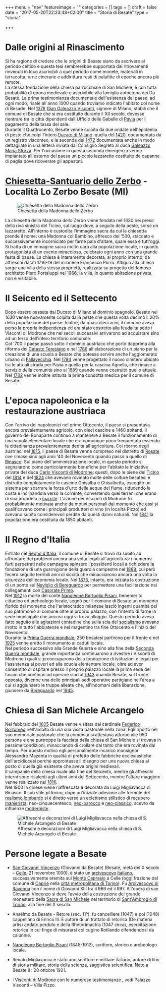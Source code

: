 +++
menu = "nav"
featureimage = ""
categories = []
tags = []
draft = false
date = "2017-05-20T22:23:48+02:00"
title = "Storia di Besate"
type = "storia"

+++

# Dalle origini al Rinascimento

Si ha ragione di credere che le origini di Besate siano da ascrivere al periodo celtico e questa tesi sembrerebbe supportata dai ritrovamenti rinvenuti in loco ascrivibili a quel periodo come monete, materiali in terracotta, urne cinerarie e addirittura resti di palafitte di epoche ancora più remote.  
La stessa fondazione della chiesa parrocchiale di San Michele, è con tutta probabilità di epoca medievale e ascrivibile alla famiglia autoctona dei Da Besate. La prima testimonianza documentale dell'esistenza del paese, ad ogni modo, risale all'anno 1000 quando troviamo indicato l'abitato col nome di Besade. Nel [1378](https://it.wikipedia.org/wiki/1378) [Gian Galeazzo Visconti](https://it.wikipedia.org/wiki/Gian_Galeazzo_Visconti), signore di Milano, stabilì che il comune di Besate che si era costituito durante il XII secolo, dovesse rientrare tra le città dipendenti dall'Ufficio delle Gabelle di [Pavia](https://it.wikipedia.org/wiki/Pavia) per il pagamento della tassa del sale.  
Durante il Quattrocento, Besate venne colpita da due ondate dell'epidemia di peste che colpì l'intero [Ducato di Milano](https://it.wikipedia.org/wiki/Ducato_di_Milano): quella del [1420](https://it.wikipedia.org/wiki/1420), documentata da un registro visconteo, e la seconda del [1472](https://it.wikipedia.org/wiki/1472) documentata anche in modo dettagliato in una lettera inviata dal Consiglio Segreto al duca [Galeazzo Maria Sforza](https://it.wikipedia.org/wiki/Galeazzo_Maria_Sforza). Per l'occasione in questa seconda emergenza venne impiantato all'esterno del paese un piccolo lazzaretto costituito da capanne di paglia dove ricoverare gli appestati.  

# [Chiesetta-Santuario dello Zerbo](http://www.touringclub.it/destinazione/141221/chiesetta-santuario-dello-zerbo) - Località Lo Zerbo Besate (MI)

<figure>
    <img class="article-img" src="/img/storia/chiesetta_zerbo.jpg" alt="Chiesetta della Madonna dello Zerbo" title="Chiesetta della Madonna dello Zerbo">
    <figcaption>Chiesetta della Madonna dello Zerbo</figcaption>
</figure>

La chiesetta della Madonna dello Zerbo viene fondata nel 1630 nei pressi della riva sinistra del Ticino, sul luogo dove, a seguito della peste, sorse un lazzaretto. All'interno è custodita l'immagine sacra da cui la chiesetta prende il nome: una Madonna col Bambino, affresco del '500, staccato e successivamente incorniciato per farne pala d'altare, quale essa è tutt'oggi. Si tratta di un'immagine sacra molto cara alla popolazione locale, in quanto protagonista di un evento miracoloso, celebrato ogni anno con una grande festa di paese. La chiesa è interamente decorata, al proprio interno, da affreschi datati 1716-19 del milanese Francesco Porro. Attigua alla chiesa sorge una villa della stessa proprietà, realizzata su progetto del famoso architetto Piero Portaluppi nel 1966; la villa, in quanto abitazione privata, non è visitabile.  

# Il Seicento ed il Settecento

Dopo essere passata dal Ducato di Milano al dominio spagnolo, Besate nel 1630 venne nuovamente colpita dalla peste che questa volta decimò il 20% della popolazione del paese. Inoltre, da quasi dieci anni, il comune aveva perso la propria indipendenza ed era stato costretto alla feudalità sotto i Visconti di Modrone che nei secoli successivi arrivarono ad acquistare sino ad un terzo dell'intero territorio comunale.  
Col '700 il paese passò sotto il dominio austriaco che portò dapprima alla riforma del [Catasto Teresiano](https://it.wikipedia.org/wiki/Catasto_Teresiano) e nel [1786](https://it.wikipedia.org/wiki/1786) all'elaborazione di un piano per la creazione di una scuola a Besate che potesse servire anche l'agglomerato urbano di [Fallavecchia](https://it.wikipedia.org/wiki/Fallavecchia). Nel [1784](https://it.wikipedia.org/wiki/1784) venne progettato il nuovo cimitero ubicato tra le attuali strada per Pavia e quella per la cascina Agnella, che rimase a servizio della comunità sino al [1889](https://it.wikipedia.org/wiki/1889) quando venne costruito quello attuale. Nel [1782](https://it.wikipedia.org/wiki/1782) venne inoltre istituita la prima condotta medica per il comune di Besate.  

# L'epoca napoleonica e la restaurazione austriaca

Con l'arrivo dei napoleonici nel primo Ottocento, il paese si presentava ancora prevalentemente agricolo, con dieci cascine e 1460 abitanti. Il governo del Bonaparte continuò a mantenere a Besate il funzionamento di una scuola elementare locale che era comunque poco frequentata essendo la cittadinanza prevalentemente dedita all'agricoltura. Col ritorno degli austriaci nel [1815](https://it.wikipedia.org/wiki/1815), il paese di Besate venne compreso nel distretto di [Rosate](https://it.wikipedia.org/wiki/Rosate) ove rimase sino agli anni '40 del Novecento quando passò a quello di [Binasco](https://it.wikipedia.org/wiki/Binasco). Sul piano dell'amministrazione locale, in questo periodo si segnalarono come particolarmente benefiche per l'abitato le iniziative private del duca [Carlo Visconti di Modrone](https://it.wikipedia.org/wiki/Carlo_Visconti_di_Modrone_(1770-1836)): questi, dopo le piene del [Ticino](https://it.wikipedia.org/wiki/Ticino_(fiume)) del [1814](https://it.wikipedia.org/wiki/1814) e del [1824](https://it.wikipedia.org/wiki/1824) che avevano rovinato molte delle colture besatesi e distrutto completamente le cascine Ghisalba e Ghisalbetta, escogitò un sistema per sbarrare la forza d'urto delle acque del fiume, riducendo la costa e inclinandola verso la corrente, convertendo quei terreni che erano di sua proprietà a [marcite](https://it.wikipedia.org/wiki/Marcita). L'azione dei Visconti di Modrone fu probabilmente motivata anche da motivi personali dal momento che essi si qualificavano come i principali produttori di vino (in località Pizzo) ed avevano subito considerevoli perdite da questi danni naturali. Nel [1841](https://it.wikipedia.org/wiki/1841) la popolazione era costituita da 1850 abitanti.  

# Il Regno d'Italia 

Entrato nel [Regno d'Italia](https://it.wikipedia.org/wiki/Regno_d%27Italia), il comune di Besate si trovò da subito ad affrontare dei problemi ancora una volta legati all'agricoltura: i numerosi furti perpetrati nelle campagne spinsero i possidenti locali a richiedere la fondazione di una guarnigione della guardia campestre nel [1888](https://it.wikipedia.org/wiki/1888), cui però fecero seguito terribili anni di siccità che minacciarono ancora una volta la sicurezza dell'economia locale. Nel [1875](https://it.wikipedia.org/wiki/1875), intanto, era iniziata la costruzione di un ponte sul [Naviglio di Bereguardo](https://it.wikipedia.org/wiki/Naviglio_di_Bereguardo) per permettere una facilitazione nei collegamenti con [Casorate Primo](https://it.wikipedia.org/wiki/Casorate_Primo).  
Nel [1912](https://it.wikipedia.org/wiki/1912) la morte del conte [Napoleone Bertoglio Pisani](https://it.wikipedia.org/wiki/Napoleone_Bertoglio_Pisani), benemerito cittadino ed archeologo locale, segnò per il comune di Besate un momento florido dal momento che l'aristocratico milanese lasciò ingenti quantità del suo patrimonio al comune oltre al proprio palazzo, con l'intento di farne la sede municipale che ancora oggi vi trova alloggio. Questo periodo aveva fatto seguito alle agitazioni contadine che sulla scia del [socialismo](https://it.wikipedia.org/wiki/Socialismo) avevano irrotto in tutto l'abbiatense e nel magentino tra fine Ottocento e l'inizio del Novecento.  
Durante la [Prima Guerra mondiale](https://it.wikipedia.org/wiki/Prima_Guerra_mondiale), 250 besatesi partirono per il fronte e nel [1925](https://it.wikipedia.org/wiki/1925) venne eretto il monumento ai caduti locale.  
Nel periodo successivo alla Grande Guerra e sino alla fine della [Seconda Guerra mondiale](https://it.wikipedia.org/wiki/Seconda_Guerra_mondiale), grande importanza continuarono a rivestire i Visconti di Modrone i quali si preoccuparono della fondazione di istituzioni e legati per l'assistenza ai poveri ed alla scuola elementare locale, oltre ad aver consentito di ospitare presso il proprio palazzo locale la prima sede del fascio che continuò ad operare sino al [1943](https://it.wikipedia.org/wiki/1943) quando Besate, sul fronte opposto, divenne una delle principali sedi operative partigiane nell'area a cui si aggiunsero le truppe alleate che, all'indomani della liberazione, giunsero da [Bereguardo](https://it.wikipedia.org/wiki/Bereguardo) nel [1945](https://it.wikipedia.org/wiki/1945).  

# Chiesa di San Michele Arcangelo

Nel febbraio del [1605](https://it.wikipedia.org/wiki/1605) Besate venne visitata dal cardinale [Federico Borromeo](https://it.wikipedia.org/wiki/Federico_Borromeo) nell'ambito di una sua visita pastorale nella zona. Egli riportò nel suo memoriale pastorale che la comunità si attestava attorno alle 950 persone e che purtroppo la facciata della chiesa di San Michele si trovava in pessime condizioni, minacciando di crollare dal tanto che era rovinata dal tempo. Per questo motivo egli personalmente incaricò monsignor Alessandro Mazenta in qualità di prefetto delle fabbriche ecclesiastiche dell'arcidiocesi perché approntasse il disegno per una nuova chiesa al posto di quella già esistente che aveva origini medievali.  
Il campanile della chiesa risale alla fine del Seicento, mentre gli affreschi interni sono risalenti agli ultimi anni del Settecento, mentre l'altare maggiore venne realizzato nel [1816](https://it.wikipedia.org/wiki/1816).  
Nel 1900  la chiese viene riaffrescata e decorata  da Luigi Migliavacca di Binasco. Il suo stile pittorico, dopo un'iniziale adesione alle formule del [realismo lombardo](https://it.wikipedia.org/wiki/Realismo_esistenziale_(pittura)) si è diretto verso un eclettismo stilistico di recupero [manierista](https://it.wikipedia.org/wiki/Manierismo), neo-cinquecentesco, [neo-barocco](https://it.wikipedia.org/wiki/Architettura_neobarocca) e [neo-classico](https://it.wikipedia.org/wiki/Neoclassicismo), scevro da influenze [moderniste](https://it.wikipedia.org/wiki/Modernismo).  

<figure>
    <img class="article-img" src="/img/storia/san_michele.jpeg" alt="Affreschi e decorazioni di Luigi Migliavacca nella chiesa di S. Michele Arcangelo di Besate" title="Affreschi e decorazioni di Luigi Migliavacca nella chiesa di S. Michele Arcangelo di Besate">
    <figcaption>Affreschi e decorazioni di Luigi Migliavacca nella chiesa di S. Michele Arcangelo di Besate</figcaption>
</figure>

# Persone legate a Besate

* [San Giovanni Vincenzo](https://it.wikipedia.org/wiki/San_Giovanni_Vincenzo) (Giovanni da Besate) (Besate, metà del X secolo – [Celle](https://it.wikipedia.org/wiki/Caprie), 21 novembre 1000), è stato un [arcivescovo](https://it.wikipedia.org/wiki/Arcivescovo) [italiano](https://it.wikipedia.org/wiki/Italia), successivamente eremita sul [Monte Caprasio](https://it.wikipedia.org/wiki/Monte_Caprasio) a Celle (oggi frazione del comune di [Caprie](https://it.wikipedia.org/wiki/Caprie) nella [città metropolitana di Torino](https://it.wikipedia.org/wiki/Citt%C3%A0_metropolitana_di_Torino)). Fu [Arcivescovo di Ravenna](https://it.wikipedia.org/wiki/Arcivescovo_di_Ravenna) con il nome di Giovanni XIII tra il 986 ed il 997. All'opera di san Giovanni Vincenzo si deve l'avvio della costruzione del grande monastero della [Sacra di San Michele](https://it.wikipedia.org/wiki/Sacra_di_San_Michele) nel territorio di [Sant'Ambrogio di Torino](https://it.wikipedia.org/wiki/Sant%27Ambrogio_di_Torino), alla fine del X secolo.  

* Ansélmo da Besate  - Retore (sec. 11º), fu cancelliere (1047) e poi (1048) cappellano di Enrico III. È autore di un trattato di retorica (De materia artis) andato perduto e della Rhetorimachia (1047 circa), esercitazione retorica in cui finge di misurarsi col cugino Rotilando difendendosi da calunnie.  

* [Napoleone Bertoglio Pisani](https://it.wikipedia.org/wiki/Napoleone_Bertoglio_Pisani) (1845-1912), scrittore, storico e archeologo locale.  

* Renato Migliavacca è stato uno scrittore e militare italiano, autore di libri di storia militare, storia della scienza, saggistica scientifica.  Nato a Besate il : 20 ottobre 1921.  

* I Visconti di Modrone con le numerose testimonianze , vedi Palazzo Visconti – Villa Pizzo.  




